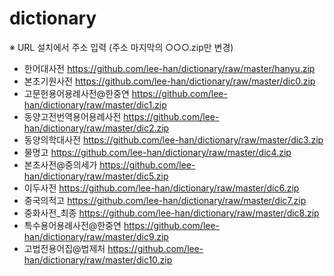 ﻿# dictionary

※ URL 설치에서 주소 입력 (주소 마지막의 ○○○.zip만 변경)

- 한어대사전 https://github.com/lee-han/dictionary/raw/master/hanyu.zip
- 본초기원사전 https://github.com/lee-han/dictionary/raw/master/dic0.zip
- 고문헌용어용례사전@한중연 https://github.com/lee-han/dictionary/raw/master/dic1.zip
- 동양고전번역용어용례사전 https://github.com/lee-han/dictionary/raw/master/dic2.zip
- 동양의학대사전 https://github.com/lee-han/dictionary/raw/master/dic3.zip
- 물명고 https://github.com/lee-han/dictionary/raw/master/dic4.zip
- 본초사전@중의세가 https://github.com/lee-han/dictionary/raw/master/dic5.zip
- 이두사전 https://github.com/lee-han/dictionary/raw/master/dic6.zip
- 중국의적고 https://github.com/lee-han/dictionary/raw/master/dic7.zip
- 중화사전_최종 https://github.com/lee-han/dictionary/raw/master/dic8.zip
- 특수용어용례사전@한중연	https://github.com/lee-han/dictionary/raw/master/dic9.zip
- 고법전용어집@법제처 https://github.com/lee-han/dictionary/raw/master/dic10.zip
